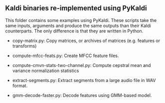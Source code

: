 Kaldi binaries re-implemented using PyKaldi
-------------------------------------------
This folder contains some examples using PyKaldi. These scripts take the same inputs, arguments and produce the same outputs than their Kaldi counterparts. The only difference is that they are written in Python. 

* copy-matrix.py: Copy matrices, or archives of matrices (e.g. features or transforms)

* compute-mfcc-feats.py: Create MFCC feature files.

* compute-cmvn-stats-two-channel.py: Compute cepstral mean and variance normalization statistics

* extract-segments.py: Extract segments from a large audio file in WAV format.

* gmm-decode-faster.py: Decode features using GMM-based model.